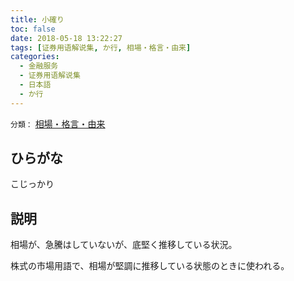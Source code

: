 ```yaml
---
title: 小確り
toc: false
date: 2018-05-18 13:22:27
tags: [证券用语解说集, か行, 相場・格言・由来]
categories:
  - 金融服务
  - 证券用语解说集
  - 日本語
  - か行
---
```


`分類：` [相場・格言・由来](/tags/相場・格言・由来/)

## ひらがな

こじっかり

## 説明

相場が、急騰はしていないが、底堅く推移している状況。

株式の市場用語で、相場が堅調に推移している状態のときに使われる。
